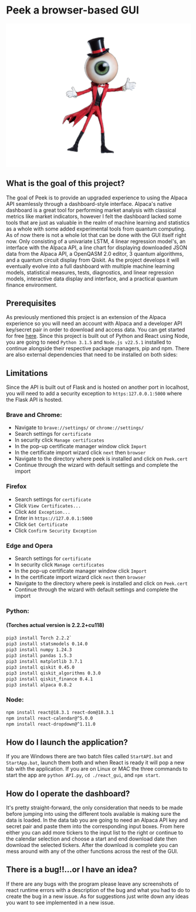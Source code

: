 # Peek a browser-based GUI
![logo](react_gui/public/logo.png)




## What is the goal of this project?
The goal of Peek is to provide an upgraded experience to using the Alpaca API seamlessly through a dashboard-style interface.
Alpaca's native dashboard is a great tool for performing market analysis with classical metrics like market indicators, however I felt the dashboard lacked some tools that are just as valuable in the realm of machine learning and statistics as a whole with some added experimental tools from quantum computing. As of now there is not a whole lot that can be done with the GUI itself right now. Only consisting of a univariate LSTM, 4 linear regression model's, an interface with the Alpaca API, a line chart for displaying downloaded JSON data from the Alpaca API, a OpenQASM 2.0 editor, 3 quantum algorithms, and  a quantum circuit display from Qiskit. As the project develops it will eventually evolve into a full dashboard with multiple machine learning models, statistical measures, tests, diagnostics, and linear regression models, interactive data display and interface, and a practical quantum finance environment.


## Prerequisites
As previously mentioned this project is an extension of the Alpaca experience so you will need an account with Alpaca and a developer API key/secret pair in order to download and access data. You can get started for free [here](https://www.google.com/url?sa=t&source=web&rct=j&opi=89978449&url=https://app.alpaca.markets/signup&ved=2ahUKEwi71ZGAzOSIAxU-TjABHSP3EzQQFnoECBUQAQ&usg=AOvVaw3KEEvNarSrf7zuOuNYReTL). Since this project is built out of Python and React using Node, you are going to need `Python 3.1.5` and `Node.js v22.5.1` installed to continue alongside their respective package managers, pip and npm. There are also external dependencies that need to be installed on both sides:

## Limitations
Since the API is built out of Flask and is hosted on another port in localhost, you will need to add a security exception to `https:127.0.0.1:5000` where the Flask API is hosted. 

### Brave and Chrome:
* Navigate to `brave://settings/` or `chrome://settings/`
* Search settings for `certificate`
* In security click `Manage certificates`
* In the pop-up certificate manager window click `Import`
* In the certificate import wizard click `next` then `browser`
* Navigate to the directory where peek is installed and click on `Peek.cert`
* Continue through the wizard with default settings and complete the import

### Firefox
* Search settings for `certificate`
* Click `View Certificates...`
* Click `Add Exception...`
* Enter in `https://127.0.0.1:5000`
* Click `Get Certificate`
* Click `Confirm Security Exception` 

### Edge and Opera
* Search settings for `certificate`
* In security click `Manage certificates`
* In the pop-up certificate manager window click `Import`
* In the certificate import wizard click `next` then `browser`
* Navigate to the directory where peek is installed and click on `Peek.cert`
* Continue through the wizard with default settings and complete the import

### Python:
#### (Torches actual version is 2.2.2+cu118)
```
pip3 install Torch 2.2.2`
pip3 install statsmodels 0.14.0
pip3 install numpy 1.24.3
pip3 install pandas 1.5.3
pip3 install matplotlib 3.7.1
pip3 install qiskit 0.45.0
pip3 install qiskit_algorithms 0.3.0
pip3 install qiskit_finance 0.4.1
pip3 install alpaca 0.8.2
```
### Node:
```
npm install react@18.3.1 react-dom@18.3.1
npm install react-calendar@^5.0.0
npm install react-dropdown@^1.11.0
```
## How do I launch the application?
If you are Windows there are two batch files called `StartAPI.bat` and `StartApp.bat`, launch them both and when React is ready it will pop a new tab with the application. If you are on Linux or MAC the three commands to start the app are `python API.py`, `cd ./react_gui`, and `npm start`.


## How do I operate the dashboard?
It's pretty straight-forward, the only consideration that needs to be made before jumping into using the different tools available is making sure the data is loaded. In the data tab you are going to need an Alpaca API key and secret pair and paste them into the corresponding input boxes. From here either you can add more tickers to the input list to the right or continue to the calendar selection and choose a start and end download date then download the selected tickers. After the download is complete you can mess around with any of the other functions across the rest of the GUI.


## There is a bug!!...or I have an idea?
If there are any bugs with the program please leave any screenshots of react runtime errors with a description of the bug and what you had to do to create the bug in a new issue. As for suggestions just write down any ideas you want to see implemented in a new issue. 